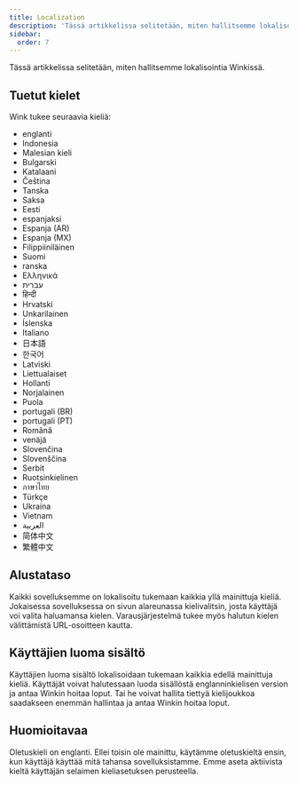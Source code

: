 ```yaml
---
title: Localization
description: 'Tässä artikkelissa selitetään, miten hallitsemme lokalisointia Winkissä.'
sidebar:
  order: 7
---
```

Tässä artikkelissa selitetään, miten hallitsemme lokalisointia Winkissä.

## Tuetut kielet

Wink tukee seuraavia kieliä:

* englanti
* Indonesia
* Malesian kieli
* Bulgarski
* Katalaani
* Čeština
* Tanska
* Saksa
* Eesti
* espanjaksi
* Espanja (AR)
* Espanja (MX)
* Filippiiniläinen
* Suomi
* ranska
* Eλληνικά
* עברית
* हिन्दी
* Hrvatski
* Unkarilainen
* Íslenska
* Italiano
* 日本語
* 한국어
* Latviski
* Liettualaiset
* Hollanti
* Norjalainen
* Puola
* portugali (BR)
* portugali (PT)
* Română
* venäjä
* Slovenčina
* Slovenščina
* Serbit
* Ruotsinkielinen
* ภาษาไทย
* Türkçe
* Ukraina
* Vietnam
* العربية
* 简体中文
* 繁體中文

## Alustataso

Kaikki sovelluksemme on lokalisoitu tukemaan kaikkia yllä mainittuja kieliä. Jokaisessa sovelluksessa on sivun alareunassa kielivalitsin, josta käyttäjä voi valita haluamansa kielen. Varausjärjestelmä tukee myös halutun kielen välittämistä URL-osoitteen kautta.

## Käyttäjien luoma sisältö

Käyttäjien luoma sisältö lokalisoidaan tukemaan kaikkia edellä mainittuja kieliä. Käyttäjät voivat halutessaan luoda sisällöstä englanninkielisen version ja antaa Winkin hoitaa loput. Tai he voivat hallita tiettyä kielijoukkoa saadakseen enemmän hallintaa ja antaa Winkin hoitaa loput.

## Huomioitavaa

Oletuskieli on englanti. Ellei toisin ole mainittu, käytämme oletuskieltä ensin, kun käyttäjä käyttää mitä tahansa sovelluksistamme. Emme aseta aktiivista kieltä käyttäjän selaimen kieliasetuksen perusteella.

